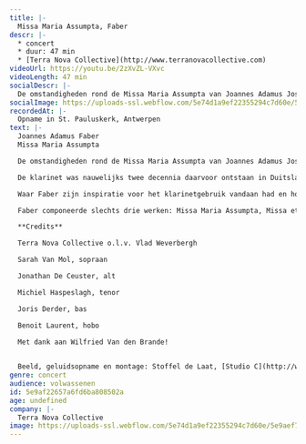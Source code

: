 ```yaml
---
title: |-
  Missa Maria Assumpta, Faber
descr: |-
  * concert
  * duur: 47 min
  * [Terra Nova Collective](http://www.terranovacollective.com)
videoUrl: https://youtu.be/2zXvZL-VXvc
videoLength: 47 min
socialDescr: |-
  De omstandigheden rond de Missa Maria Assumpta van Joannes Adamus Josephus Faber (ca.1692-1759) gecomponeerd voor de Antwerpse Onze-Lieve-Vrouwekathedraal in 1720, vormen een van de merkwaardigheden in de evolutie van het klarinetrepertoire. Het manuscript van deze mis maakt deel uit van de tentoonstelling van het museum Vleeshuis en is eigendom van de Bibliotheek Koninklijk Conservatorium Antwerpen (B-Ac ms.59708) en bevat een van de allervroegst gekende klarinetpartijen.
socialImage: https://uploads-ssl.webflow.com/5e74d1a9ef22355294c7d60e/5e9aef79e3922969077ab70b_TerraNova1.jpg
recordedAt: |-
  Opname in St. Pauluskerk, Antwerpen
text: |-
  Joannes Adamus Faber
  Missa Maria Assumpta

  De omstandigheden rond de Missa Maria Assumpta van Joannes Adamus Josephus Faber (ca.1692-1759) gecomponeerd voor de Antwerpse Onze-Lieve-Vrouwekathedraal in 1720, vormen een van de merkwaardigheden in de evolutie van het klarinetrepertoire. Het manuscript van deze mis maakt deel uit van de tentoonstelling van het museum Vleeshuis en is eigendom van de Bibliotheek Koninklijk Conservatorium Antwerpen (B-Ac ms.59708) en bevat een van de allervroegst gekende klarinetpartijen.

  De klarinet was nauwelijks twee decennia daarvoor ontstaan in Duitsland. Het repertoire bestond tot dan toe uit een handvol anonieme duo’s, en twee bescheiden partijen in het oratorium Juditha Triumphans (1716) van Antonio Vivaldi (1678-1741) en de opera Ifigenia in Aulide (1718) van Antonio Caldara (ca.1670-1736). Zowel Vivaldi als Caldara gebruiken dit nieuw instrument in een volks kader waarvan de partijen evengoed door trompetten kunnen worden uitgevoerd.  Faber gebruikt de klarinet op een heel andere lyrische manier. Hij treedt in dialoog met de zangstemmen, een rol normaal weggelegd voor de hobo.

  Waar Faber zijn inspiratie voor het klarinetgebruik vandaan had en hoe het komt dat dit zo vroege solistische werk werd gecomponeerd in Antwerpen blijft een vraagteken.

  Faber componeerde slechts drie werken: Missa Maria Assumpta, Missa et Ressurexit en een motet Quam Dilecto. Deze werken dateren allemaal uit 1720, het jaar waarin Faber door het kapittel op proef werd aanvaard. Het is plausibel dat Faber door het solistisch gebruik van een nieuw instrument, en met het oog op de post van zangmeester aan de kathedraal indruk trachtte te maken. Een andere mogelijkheid is dat Faber de klarinet reeds kende door zijn reis van Mainz naar Antwerpen, of door de Brusselse bouwers Willems, Rottenburgh of Boekhout uit Amsterdam. Het coverbeeld is een detail uit Allegorie van het Gehoor van Jan van Kessel II (1626-1679). Opmerkelijk aan dit schilderij zijn de vele blaasinstrumenten. Een aap staat bekend om zijn speelsheid en onberekenbaarheid. Dit symboliseert de diverse gemoedstoestanden van muziek en haar veelzijdige inwerking op mensen.

  **Credits**

  Terra Nova Collective o.l.v. Vlad Weverbergh

  Sarah Van Mol, sopraan

  Jonathan De Ceuster, alt

  Michiel Haspeslagh, tenor

  Joris Derder, bas

  Benoit Laurent, hobo

  Met dank aan Wilfried Van den Brande!

  
  Beeld, geluidsopname en montage: Stoffel de Laat, [Studio C](http://www.studioc.be)
genre: concert
audience: volwassenen
id: 5e9af22657a6fd6ba808502a
age: undefined
company: |-
  Terra Nova Collective
image: https://uploads-ssl.webflow.com/5e74d1a9ef22355294c7d60e/5e9aef79e3922969077ab70b_TerraNova1.jpg
---
```

